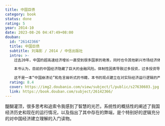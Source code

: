 ```yaml
---
title: 中国巨债
category: book
status: done
rating: 5
year: 2014-10
date: 2023-08-26 04:47:49+08:00
douban:
  id: "26142366"
  title: 中国巨债
  subtitle: 刘海影 / 2014 / 中信出版社
  intro: >-
    过去20年，中国的超高速经济增长一直受到很多国家的艳羡，同时也令其他新兴市场经济体立志效仿。中国宏观数据表现靓丽，为什么每个个人却感觉举步维艰？因为大量投资被浪费了。地方政府与国企软约束体制下，债务膨胀与产能过剩互为镜像上升，如癌细胞般蔓延，注定难以长期维持。现在，钟声已经响起。

    本书认为，目前的中国经济隐藏了巨大的金融风险。体制性因素导致过多投资，过多投资导致过剩产能，过剩产能受到巨大的债务杠杆的支撑，但却难以长久持续。如果现有问题得不到本质解决，中国经济将迎来大变局时代。习惯了镀金时代的人们，该如何为即将到来的“后繁荣时代”做好准备？

    这不是一本“中国崩溃论”和危言耸听式的书籍，本书的观点建立在对实际经济运行逻辑的严格的实证分析基础之上。通过对金融危机机制与中国近代历史的细致梳理，结合对中国现实经济运行的富有洞察力的分析，以逻辑的力量展示中国经济未来不得不然的规律性走势。
  rating: 8.4
  cover: https://img2.doubanio.com/view/subject/l/public/s27630603.jpg
  link: https://book.douban.com/subject/26142366/
---
```


醍醐灌顶，很多思考和追索令我感到了智慧的光芒。系统性的概括性的阐述了我国经济历史和现在的运行情况，以及指出了其中存在的弊端，是个特别好的逻辑充分的对中国经济建立理解的入门读物。
